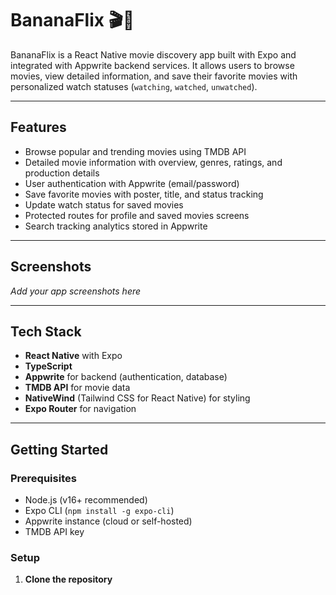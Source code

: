 # BananaFlix 🎬🍌

BananaFlix is a React Native movie discovery app built with Expo and integrated with Appwrite backend services. It allows users to browse movies, view detailed information, and save their favorite movies with personalized watch statuses (`watching`, `watched`, `unwatched`).

---

## Features

- Browse popular and trending movies using TMDB API
- Detailed movie information with overview, genres, ratings, and production details
- User authentication with Appwrite (email/password)
- Save favorite movies with poster, title, and status tracking
- Update watch status for saved movies
- Protected routes for profile and saved movies screens
- Search tracking analytics stored in Appwrite

---

## Screenshots

*Add your app screenshots here*

---

## Tech Stack

- **React Native** with Expo
- **TypeScript**
- **Appwrite** for backend (authentication, database)
- **TMDB API** for movie data
- **NativeWind** (Tailwind CSS for React Native) for styling
- **Expo Router** for navigation

---

## Getting Started

### Prerequisites

- Node.js (v16+ recommended)
- Expo CLI (`npm install -g expo-cli`)
- Appwrite instance (cloud or self-hosted)
- TMDB API key

### Setup

1. **Clone the repository**

